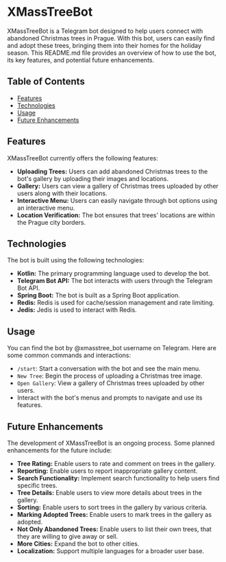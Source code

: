 # XMassTreeBot

XMassTreeBot is a Telegram bot designed to help users connect with abandoned Christmas trees in Prague. With this bot, users can easily find and adopt these trees, bringing them into their homes for the holiday season. This README.md file provides an overview of how to use the bot, its key features, and potential future enhancements.
## Table of Contents
- [Features](#features)
- [Technologies](#technologies)
- [Usage](#usage)
- [Future Enhancements](#future-enhancements)

## Features

XMassTreeBot currently offers the following features:

- **Uploading Trees:** Users can add abandoned Christmas trees to the bot's gallery by uploading their images and locations.
- **Gallery:** Users can view a gallery of Christmas trees uploaded by other users along with their locations.
- **Interactive Menu:** Users can easily navigate through bot options using an interactive menu.
- **Location Verification:** The bot ensures that trees' locations are within the Prague city borders.

## Technologies

The bot is built using the following technologies:

- **Kotlin:** The primary programming language used to develop the bot.
- **Telegram Bot API:** The bot interacts with users through the Telegram Bot API.
- **Spring Boot:** The bot is built as a Spring Boot application.
- **Redis:** Redis is used for cache/session management and rate limiting.
- **Jedis:** Jedis is used to interact with Redis.

## Usage

You can find the bot by @xmasstree_bot username on Telegram. 
Here are some common commands and interactions:

- `/start`: Start a conversation with the bot and see the main menu.
- `New Tree`: Begin the process of uploading a Christmas tree image.
- `Open Gallery`: View a gallery of Christmas trees uploaded by other users.
- Interact with the bot's menus and prompts to navigate and use its features.

## Future Enhancements

The development of XMassTreeBot is an ongoing process. Some planned enhancements for the future include:

- **Tree Rating:** Enable users to rate and comment on trees in the gallery.
- **Reporting:** Enable users to report inappropriate gallery content.
- **Search Functionality:** Implement search functionality to help users find specific trees.
- **Tree Details:** Enable users to view more details about trees in the gallery.
- **Sorting:** Enable users to sort trees in the gallery by various criteria.
- **Marking Adopted Trees:** Enable users to mark trees in the gallery as adopted.
- **Not Only Abandoned Trees:** Enable users to list their own trees, that they are willing to give away or sell.
- **More Cities:** Expand the bot to other cities.
- **Localization:** Support multiple languages for a broader user base.
